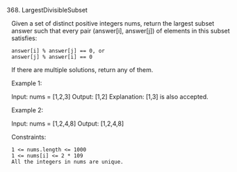 368. LargestDivisibleSubset

Given a set of distinct positive integers nums, return the largest subset answer such that every pair (answer[i], answer[j]) of elements in this subset satisfies:

    answer[i] % answer[j] == 0, or
    answer[j] % answer[i] == 0

If there are multiple solutions, return any of them.

Example 1:

Input: nums = [1,2,3]
Output: [1,2]
Explanation: [1,3] is also accepted.

Example 2:

Input: nums = [1,2,4,8]
Output: [1,2,4,8]

Constraints:

    1 <= nums.length <= 1000
    1 <= nums[i] <= 2 * 109
    All the integers in nums are unique.
